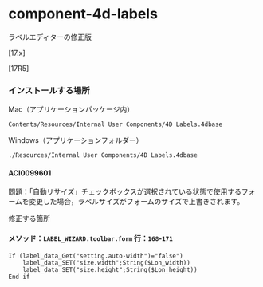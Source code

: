 # component-4d-labels
ラベルエディターの修正版

[17.x]

[17R5]

### インストールする場所

Mac（アプリケーションパッケージ内）

```
Contents/Resources/Internal User Components/4D Labels.4dbase
```

Windows（アプリケーションフォルダー）

```
./Resources/Internal User Components/4D Labels.4dbase
```

#### ACI0099601

問題：「自動リサイズ」チェックボックスが選択されている状態で使用するフォームを変更した場合，ラベルサイズがフォームのサイズで上書きされます。

修正する箇所

#### メソッド：``LABEL_WIZARD.toolbar.form`` 行：``168``-``171``

```
If (label_data_Get("setting.auto-width")="false")
	label_data_SET("size.width";String($Lon_width))
	label_data_SET("size.height";String($Lon_height))
End if 
```
